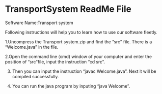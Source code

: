 # TransportSystem ReadMe File
  
  Software Name:Transport system
  
  Following instructions will help you to learn how to use our software
 fleetly.
  
  1.Uncompress the Transport system.zip and find the “src” file. 
There is a “Welcome.java” in the file.
 
  2.Open the command line (cmd) window of your computer and enter the position
of “src”file, input the instruction “cd src”.
   
3. Then you can input the instruction “javac Welcome.java”. Next it will be compiled successfully. 
  
4. You can run the java program by inputing “java Welcome”.
